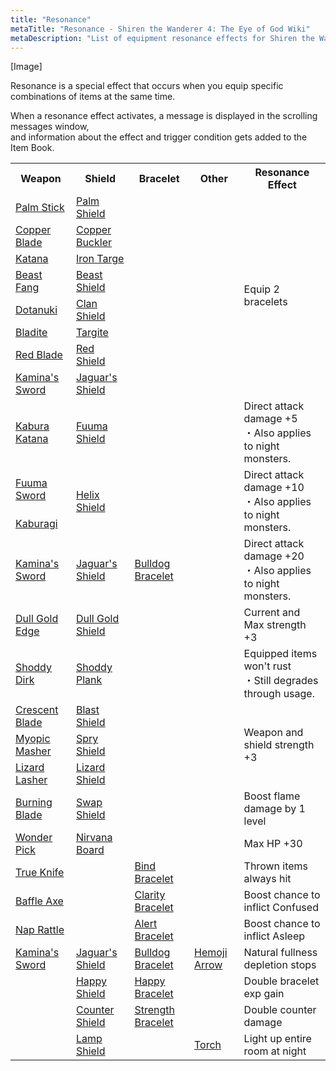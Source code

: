 ```yaml
---
title: "Resonance"
metaTitle: "Resonance - Shiren the Wanderer 4: The Eye of God Wiki"
metaDescription: "List of equipment resonance effects for Shiren the Wanderer 4: The Eye of God and the Devil's Navel."
---
```


<div id="resonanceImage" class="pageTopImage">
  <p>[Image]</p>
</div>

Resonance is a special effect that occurs when you equip specific combinations of items at the same time.

When a resonance effect activates, a message is displayed in the scrolling messages window,<br/>and information about the effect and trigger condition gets added to the Item Book.

<table>
  <tr>
    <th>Weapon</th>
    <th>Shield</th>
    <th>Bracelet</th>
    <th>Other</th>
    <th>Resonance Effect</th>
  </tr>
  <tr>
    <td class="highlightYellow"><a href="/shiren-5/items/weapons#palm-stick">Palm Stick</a></td>
    <td class="highlightGray"><a href="/shiren-5/items/shields#palm-shield">Palm Shield</a></td>
    <td></td>
    <td></td>
    <td rowspan="8">Equip 2 bracelets</td>
  </tr>
  <tr>
    <td class="highlightYellow"><a href="/shiren-5/items/weapons#copper-blade">Copper Blade</a></td>
    <td class="highlightGray"><a href="/shiren-5/items/shields#copper-buckler">Copper Buckler</a></td>
    <td></td>
    <td></td>
  </tr>
  <tr>
    <td class="highlightYellow"><a href="/shiren-5/items/weapons#katana">Katana</a></td>
    <td class="highlightGray"><a href="/shiren-5/items/shields#iron-targe">Iron Targe</a></td>
    <td></td>
    <td></td>
  </tr>
  <tr>
    <td class="highlightYellow"><a href="/shiren-5/items/weapons#beast-fang">Beast Fang</a></td>
    <td class="highlightGray"><a href="/shiren-5/items/shields#beast-shield">Beast Shield</a></td>
    <td></td>
    <td></td>
  </tr>
  <tr>
    <td class="highlightYellow"><a href="/shiren-5/items/weapons#dotanuki">Dotanuki</a></td>
    <td class="highlightGray"><a href="/shiren-5/items/shields#clan-shield">Clan Shield</a></td>
    <td></td>
    <td></td>
  </tr>
  <tr>
    <td class="highlightYellow"><a href="/shiren-5/items/weapons#bladite">Bladite</a></td>
    <td class="highlightGray"><a href="/shiren-5/items/shields#targite">Targite</a></td>
    <td></td>
    <td></td>
  </tr>
  <tr>
    <td class="highlightYellow"><a href="/shiren-5/items/weapons#red-blade">Red Blade</a></td>
    <td class="highlightGray"><a href="/shiren-5/items/shields#red-shield">Red Shield</a></td>
    <td></td>
    <td></td>
  </tr>
  <tr>
    <td class="highlightYellow"><a href="/shiren-5/items/weapons#kamina's-sword">Kamina's Sword</a></td>
    <td class="highlightGray"><a href="/shiren-5/items/shields#jaguar's-shield">Jaguar's Shield</a></td>
    <td></td>
    <td></td>
  </tr>
  <tr>
    <td class="highlightYellow"><a href="/shiren-5/items/weapons#kabura-katana">Kabura Katana</a></td>
    <td class="highlightGray"><a href="/shiren-5/items/shields#fuuma-shield">Fuuma Shield</a></td>
    <td></td>
    <td></td>
    <td>Direct attack damage +5<br/>・Also applies to night monsters.</td>
  </tr>
  <tr>
    <td class="highlightYellow"><a href="/shiren-5/items/weapons#fuuma-sword">Fuuma Sword</a></td>
    <td rowspan="2" class="highlightGray"><a href="/shiren-5/items/shields#helix-shield">Helix Shield</a></td>
    <td></td>
    <td></td>
    <td rowspan="2">Direct attack damage +10<br/>・Also applies to night monsters.</td>
  </tr>
  <tr>
    <td class="highlightYellow"><a href="/shiren-5/items/weapons#kaburagi">Kaburagi</a></td>
    <td></td>
    <td></td>
  </tr>
  <tr>
    <td class="highlightYellow"><a href="/shiren-5/items/weapons#kamina's-sword">Kamina's Sword</a></td>
    <td class="highlightGray"><a href="/shiren-5/items/shields#jaguar's-shield">Jaguar's Shield</a></td>
    <td class="highlightLightblue"><a href="/shiren-5/items/bracelets#bulldog-bracelet">Bulldog Bracelet</a></td>
    <td></td>
    <td>Direct attack damage +20<br/>・Also applies to night monsters.</td>
  </tr>
  <tr>
    <td class="highlightYellow"><a href="/shiren-5/items/weapons#dull-gold-edge">Dull Gold Edge</a></td>
    <td class="highlightGray"><a href="/shiren-5/items/shields#dull-gold-shield">Dull Gold Shield</a></td>
    <td></td>
    <td></td>
    <td>Current and Max strength +3</td>
  </tr>
  <tr>
    <td class="highlightYellow"><a href="/shiren-5/items/weapons#shoddy-dirk">Shoddy Dirk</a></td>
    <td class="highlightGray"><a href="/shiren-5/items/shields#shoddy-plank">Shoddy Plank</a></td>
    <td></td>
    <td></td>
    <td>Equipped items won't rust<br/>・Still degrades through usage.</td>
  </tr>
  <tr>
    <td class="highlightYellow"><a href="/shiren-5/items/weapons#crescent-arm">Crescent Blade</a></td>
    <td class="highlightGray"><a href="/shiren-5/items/shields#blast-shield">Blast Shield</a></td>
    <td></td>
    <td></td>
    <td rowspan="3">Weapon and shield strength +3</td>
  </tr>
  <tr>
    <td class="highlightYellow"><a href="/shiren-5/items/weapons#myopic-masher">Myopic Masher</a></td>
    <td class="highlightGray"><a href="/shiren-5/items/shields#spry-shield">Spry Shield</a></td>
    <td></td>
    <td></td>
  </tr>
  <tr>
    <td class="highlightYellow"><a href="/shiren-5/items/weapons#lizard-lasher">Lizard Lasher</a></td>
    <td class="highlightGray"><a href="/shiren-5/items/shields#lizard-shield">Lizard Shield</a></td>
    <td></td>
    <td></td>
  </tr>
  <tr>
    <td class="highlightYellow"><a href="/shiren-5/items/weapons#burning-blade">Burning Blade</a></td>
    <td class="highlightGray"><a href="/shiren-5/items/shields#swap-shield">Swap Shield</a></td>
    <td></td>
    <td></td>
    <td>Boost flame damage by 1 level</td>
  </tr>
  <tr>
    <td class="highlightYellow"><a href="/shiren-5/items/weapons#wonder-pick">Wonder Pick</a></td>
    <td class="highlightGray"><a href="/shiren-5/items/shields#nirvana-board">Nirvana Board</a></td>
    <td></td>
    <td></td>
    <td>Max HP +30</td>
  </tr>
  <tr>
    <td class="highlightYellow"><a href="/shiren-5/items/weapons#true-knife">True Knife</a></td>
    <td></td>
    <td class="highlightLightblue"><a href="/shiren-5/items/bracelets#bind-bracelet">Bind Bracelet</a></td>
    <td></td>
    <td>Thrown items always hit</td>
  </tr>
  <tr>
    <td class="highlightYellow"><a href="/shiren-5/items/weapons#baffle-axe">Baffle Axe</a></td>
    <td></td>
    <td class="highlightLightblue"><a href="/shiren-5/items/bracelets#clarity-bracelet">Clarity Bracelet</a></td>
    <td></td>
    <td>Boost chance to inflict Confused</td>
  </tr>
  <tr>
    <td class="highlightYellow"><a href="/shiren-5/items/weapons#nap-rattle">Nap Rattle</a></td>
    <td></td>
    <td class="highlightLightblue"><a href="/shiren-5/items/bracelets#alert-bracelet">Alert Bracelet</a></td>
    <td></td>
    <td>Boost chance to inflict Asleep</td>
  </tr>
  <tr>
    <td class="highlightYellow"><a href="/shiren-5/items/weapons#kamina's-sword">Kamina's Sword</a></td>
    <td class="highlightGray"><a href="/shiren-5/items/shields#jaguar's-shield">Jaguar's Shield</a></td>
    <td class="highlightLightblue"><a href="/shiren-5/items/bracelets#bulldog-bracelet">Bulldog Bracelet</a></td>
    <td class="highlightOrange"><a href="/shiren-5/items/projectiles#hemoji-arrow">Hemoji Arrow</a></td>
    <td>Natural fullness depletion stops</td>
  </tr>
  <tr>
    <td></td>
    <td class="highlightGray"><a href="/shiren-5/items/shields#happy-shield">Happy Shield</a></td>
    <td class="highlightLightblue"><a href="/shiren-5/items/bracelets#happy-bracelet">Happy Bracelet</a></td>
    <td></td>
    <td>Double bracelet exp gain</td>
  </tr>
  <tr>
    <td></td>
    <td class="highlightGray"><a href="/shiren-5/items/shields#counter-shield">Counter Shield</a></td>
    <td class="highlightLightblue"><a href="/shiren-5/items/bracelets#strength-bracelet">Strength Bracelet</a></td>
    <td></td>
    <td>Double counter damage</td>
  </tr>
  <tr>
    <td></td>
    <td class="highlightGray"><a href="/shiren-5/items/shields#lamp-shield">Lamp Shield</a></td>
    <td></td>
    <td class="highlightOrange"><a href="/shiren-5/items/weapons#torch">Torch</a></td>
    <td>Light up entire room at night</td>
  </tr>
</table>

